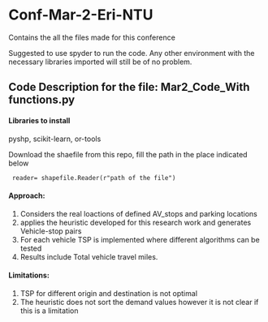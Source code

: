 # Conf-Mar-2-Eri-NTU
Contains the all the files made for this conference

Suggested to use spyder to run the code. Any other environment with the necessary libraries imported will still be of no problem.

## Code Description for the file: Mar2_Code_With functions.py

#### Libraries to install
pyshp, scikit-learn, or-tools

Download the shaefile from this repo, fill the path in the place indicated below

     reader= shapefile.Reader(r"path of the file")

#### Approach:
1. Considers the real loactions of defined AV_stops and parking locations
2. applies the heuristic developed for this research work and generates Vehicle-stop pairs
3. For each vehicle TSP is implemented where different algorithms can be tested
4. Results include Total vehicle travel miles.

#### Limitations:
1. TSP for different origin and destination is not optimal
2. The heuristic does not sort the demand values however it is not clear if this is a limitation


